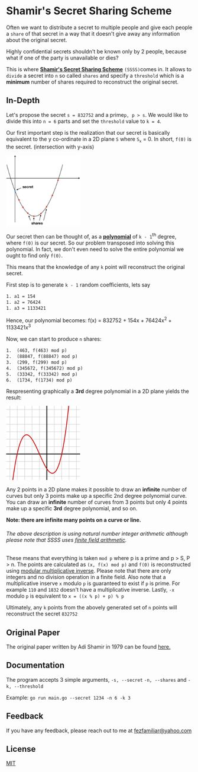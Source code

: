 # Shamir's Secret Sharing Scheme

Often we want to distribute a secret to multiple people and give each people a ```share``` of that secret in a way that it doesn't give away any information about the original secret.   


Highly confidential secrets shouldn't be known only by 2 people, because what if one of the party is unavailable or dies?  

This is where [**Shamir's Secret Sharing Scheme**](https://en.wikipedia.org/wiki/Shamir%27s_Secret_Sharing) ```(SSSS)```comes in. It allows to ```divide``` a secret into ```n``` so called ```shares``` and specify a ```threshold``` which is a **minimum** number of shares required to reconstruct the original secret.  

## In-Depth

Let's propose the secret ```s = 832752``` and a prime```p, p > s```. We would like to divide this into ```n = 6``` parts and set the ```threshold``` value to ```k = 4```.

Our first important step is the realization that our secret is basically equivalent to the y co-ordinate in a 2D plane ```S``` where ```S```<sub>```x```</sub> = 0. In short, ```f(0)``` is the secret. (intersection with y-axis)

<img src="/assets/secret.jpg" alt="drawing" width="200"/>


Our secret then can be thought of, as a **[polynomial](https://en.wikipedia.org/wiki/Polynomial)** of ```k - 1```<sup>th</sup> degree, where ```f(0)``` is our secret. So our problem transposed into solving this polynomial. In fact, we don't even need to solve the entire polynomial we ought to find only ```f(0)```.  



This means that the knowledge of any ```k``` point will reconstruct the original secret. 

First step is to generate ```k - 1``` random coefficients, lets say


    1. a1 = 154
    1. a2 = 76424
    1. a3 = 1133421


Hence, our polynomial becomes: f(x) = 832752 + 154x + 76424x<sup>2</sup> + 1133421x<sup>3</sup>

Now, we can start to produce ```n``` shares:
```
1.  (463, f(463) mod p) 
2.  (88847, f(88847) mod p)
3.  (299, f(299) mod p) 
4.  (345672, f(345672) mod p)
5.  (33342, f(33342) mod p)
6.  (1734, f(1734) mod p)
```

Respresenting graphically a **3rd** degree polynomial in a 2D plane yields the result:

<img src="/assets/poly.png" alt="drawing" width="200"/>
 
Any 2 points in a 2D plane makes it possible to draw an **infinite** number of curves but only 3 points make up a specific 2nd degree polynomial curve. You can draw an **infinite** number of curves from 3 points but only 4 points make up a specific **3rd** degree polynomial, and so on.

**Note: there are infinite many points on a curve or line.**
###### The above description is using natural number integer arithmetic although please note that SSSS uses [finite field arithmetic](https://en.wikipedia.org/wiki/Finite_field).

These means that everything is taken ```mod p``` where p is a prime and p > S, P > n. The points are calculated as ```(x, f(x) mod p)``` and ```f(0)``` is reconstructed using [modular multiplicative inverse](https://en.wikipedia.org/wiki/Modular_multiplicative_inverse). Please note that there are only integers and no division operation in a finite field. Also note that a multiplicative inserve ```x``` modulo ```p``` is guaranteed to exist if ```p``` is prime. For example ```110``` and ```1832``` doesn't have a multiplicative inverse. Lastly, ```-x``` modulo ```p``` is equivalent to ```x = ((x % p) + p) % p```

Ultimately, any ```k``` points from the abovely generated set of ```n``` points will reconstruct the secret ```832752```

## Original Paper
The original paper written by Adi Shamir in 1979 can be found [here.](http://web.mit.edu/6.857/OldStuff/Fall03/ref/Shamir-HowToShareASecret.pdf)
## Documentation

The program accepts 3  simple arguments, ```-s, --secret``` ```-n, --shares``` and ```-k, --threshold```

Example: ```go run main.go --secret 1234 -n 6 -k 3```
  
## Feedback

If you have any feedback, please reach out to me at fezfamiliar@yahoo.com

  
## License

[MIT](https://choosealicense.com/licenses/mit/)

  
